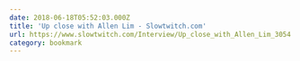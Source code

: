 ```yaml
---
date: 2018-06-18T05:52:03.000Z
title: 'Up close with Allen Lim - Slowtwitch.com'
url: https://www.slowtwitch.com/Interview/Up_close_with_Allen_Lim_3054.html/http:/www.slowtwitch.com/Interview/Up_close_with_Allen_Lim_3054.html
category: bookmark
---
```


